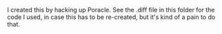 I created this by hacking up Poracle. See the .diff file in this folder for the
code I used, in case this has to be re-created, but it's kind of a pain to do
that.
